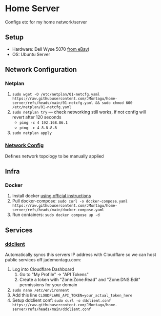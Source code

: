 # Home Server

Configs etc for my home network/server

## Setup

- Hardware: Dell Wyse 5070 [from eBay](https://www.ebay.com.au/itm/256696383835))
- OS: Ubuntu Server

## Network Configuration

### Netplan

1. `sudo wget -O /etc/netplan/01-netcfg.yaml https://raw.githubusercontent.com/JMontagu/home-server/refs/heads/main/01-netcfg.yaml && sudo chmod 600 /etc/netplan/01-netcfg.yaml`
2. `sudo netplan try` — check networking still works, if not config will revert after 120 seconds
    - `ping -c 4 192.168.86.1`
    - `ping -c 4 8.8.8.8`
4. `sudo netplan apply`

### [Network Config](https://github.com/JMontagu/home-server/blob/main/network_config.yaml)

Defines network topology to be manually applied

## Infra
### Docker

1. Install docker [using official instructions](https://docs.docker.com/engine/install/ubuntu/#install-using-the-repository)
2. Pull docker-compose: `sudo curl -o docker-compose.yaml https://raw.githubusercontent.com/JMontagu/home-server/refs/heads/main/docker-compose.yaml`
3. Run containers: `sudo docker compose up -d`

## Services
### [ddclient](https://ddclient.net/)
Automatically syncs this servers IP address with Cloudflare so we can host public services off jademontagu.com:
1. Log into Cloudflare Dashboard
    1. Go to "My Profile" → "API Tokens"
    2. Create a token with "Zone:Zone:Read" and "Zone:DNS:Edit" permissions for your domain
2. `sudo nano /etc/environment`
3. Add this line `CLOUDFLARE_API_TOKEN=your_actual_token_here`
4. Setup ddclient conf: `sudo curl -o ddclient.conf https://raw.githubusercontent.com/JMontagu/home-server/refs/heads/main/ddclient.conf`
